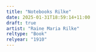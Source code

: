 ```yaml
---
title: "Notebooks Rilke"
date: 2025-01-31T18:59:14+11:00
draft: true
artist: "Raine Maria Rilke"
reltype: "Book"
relyear: "1910"
---
```




